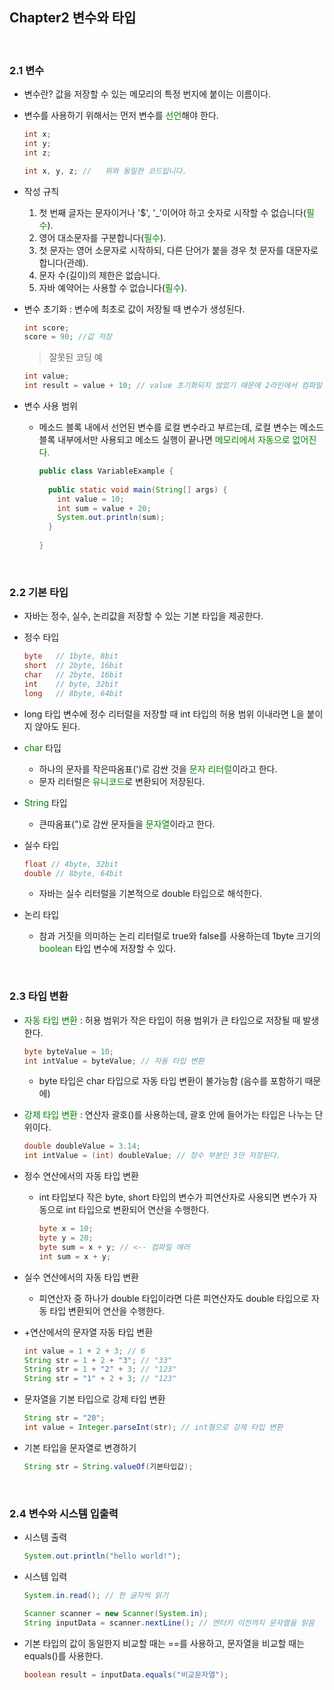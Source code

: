 ## Chapter2 변수와 타입

<br>

### 2.1 변수

* 변수란? 값을 저장할 수 있는 메모리의 특정 번지에 붙이는 이름이다.

* 변수를 사용하기 위해서는 먼저 변수를 <span style="color:green">선언</span>해야 한다.

  ~~~java
  int x;
  int y;
  int z;
  ~~~

  ~~~java
  int x, y, z; //	위와 동일한 코드입니다.
  ~~~

* 작성 규칙

  1. 첫 번째 글자는 문자이거나 '$', '_'이어야 하고 숫자로 시작할 수 없습니다(<span style="color:green">필수</span>).
  2. 영어 대소문자를 구분합니다(<span style="color:green">필수</span>).
  3. 첫 문자는 영어 소문자로 시작하되, 다른 단어가 붙을 경우 첫 문자를 대문자로 합니다(관례).
  4. 문자 수(길이)의 제한은 없습니다.
  5. 자바 예약어는 사용할 수 없습니다(<span style="color:green">필수</span>).

* 변수 초기화 : 변수에 최초로 값이 저장될 때 변수가 생성된다.

  ~~~ java
  int score;
  score = 90; //값 저장
  ~~~

  > 잘못된 코딩 예

  ~~~ java
  int value;
  int result = value + 10; // value 초기화되지 않았기 때문에 2라인에서 컴파일 에러가 발생합니다.
  ~~~

* 변수 사용 범위

  * 메소드 블록 내에서 선언된 변수를 로컬 변수라고 부르는데, 로컬 변수는 메소드 블록 내부에서만 사용되고 메소드 실행이 끝나면 <span style="color:green">메모리에서 자동으로 없어진다.</span>

    ~~~ java
    public class VariableExample {
      
      public static void main(String[] args) {
        int value = 10;
        int sum = value + 20;
        System.out.println(sum);
      }
      
    }
    ~~~

<br>

### 2.2 기본 타입

* 자바는 정수, 실수, 논리값을 저장할 수 있는 기본 타입을 제공한다.

* 정수 타입

  ~~~java
  byte   // 1byte, 8bit
  short  // 2byte, 16bit
  char   // 2byte, 16bit
  int    // byte, 32bit
  long   // 8byte, 64bit
  ~~~

* long 타입 변수에 정수 리터럴을 저장할 때 int 타입의 허용 범위 이내라면 L을 붙이지 않아도 된다.

* <span style="color:green">char</span> 타입

  * 하나의 문자를 작은따옴표(')로 감싼 것을 <span style="color:green">문자 리터럴</span>이라고 한다.
  * 문자 리터럴은 <span style="color:green">유니코드</span>로 변환되어 저장된다.

* <span style="color:green">String</span> 타입

  * 큰따옴표(")로 감싼 문자들을 <span style="color:green">문자열</span>이라고 한다.

* 실수 타입

  ~~~java
  float // 4byte, 32bit
  double // 8byte, 64bit
  ~~~

  * 자바는 실수 리터럴을 기본적으로 double 타입으로 해석한다.

* 논리 타입

  * 참과 거짓을 의미하는 논리 리터럴로 true와 false를 사용하는데 1byte 크기의 <span style="color:green">boolean</span> 타입 변수에 저장할 수 있다.

<br>

### 2.3 타입 변환

* <span style="color:green">자동 타입 변환</span> : 허용 범위가 작은 타입이 허용 범위가 큰 타입으로 저장될 때 발생한다.

  ~~~java
  byte byteValue = 10;
  int intValue = byteValue; // 자동 타입 변환
  ~~~

  * byte 타입은 char 타입으로 자동 타입 변환이 불가능함 (음수를 포함하기 때문에)

* <span style="color:green">강제 타입 변환</span> : 연산자 괄호()를 사용하는데, 괄호 안에 들어가는 타입은 나누는 단위이다.

  ~~~java
  double doubleValue = 3.14;
  int intValue = (int) doubleValue; // 정수 부분인 3만 저장된다.
  ~~~

* 정수 연산에서의 자동 타입 변환

  * int 타입보다 작은 byte, short 타입의 변수가 피연산자로 사용되면 변수가 자동으로 int 타입으로 변환되어 연산을 수행한다.

    ~~~java
    byte x = 10;
    byte y = 20;
    byte sum = x + y; // <-- 컴파일 에러
    int sum = x + y;
    ~~~

* 실수 연산에서의 자동 타입 변환

  * 피연산자 중 하나가 double 타입이라면 다른 피연산자도 double 타입으로 자동 타입 변환되어 연산을 수행한다.

* +연산에서의 문자열 자동 타입 변환

  ~~~java
  int value = 1 + 2 + 3; // 6
  String str = 1 + 2 + "3"; // "33"
  String str = 1 + "2" + 3; // "123"
  String str = "1" + 2 + 3; // "123"
  ~~~

* 문자열을 기본 타입으로 강제 타입 변환

  ~~~java
  String str = "20";
  int value = Integer.parseInt(str); // int형으로 강제 타입 변환
  ~~~

* 기본 타입을 문자열로 변경하기

  ~~~java
  String str = String.valueOf(기본타입값);
  ~~~

<br>

### 2.4 변수와 시스템 입출력

* 시스템 출력

  ~~~java
  System.out.println("hello world!");
  ~~~

* 시스템 입력

  ~~~java
  System.in.read(); // 한 글자씩 읽기
  
  Scanner scanner = new Scanner(System.in);
  String inputData = scanner.nextLine(); // 엔터키 이전까지 문자열을 읽음
  ~~~

* 기본 타입의 값이 동일한지 비교할 때는 ==를 사용하고, 문자열을 비교할 때는 equals()를 사용한다.

  ~~~java
  boolean result = inputData.equals("비교문자열");
  ~~~

